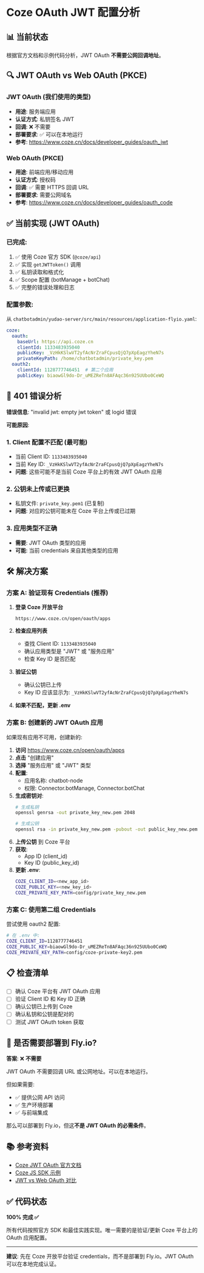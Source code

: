 # Coze OAuth JWT 配置分析

## 📊 当前状态

根据官方文档和示例代码分析，JWT OAuth **不需要公网回调地址**。

## 🔍 JWT OAuth vs Web OAuth (PKCE)

### JWT OAuth (我们使用的类型)
- **用途**: 服务端应用
- **认证方式**: 私钥签名 JWT
- **回调**: ❌ 不需要
- **部署要求**: ✅ 可以在本地运行
- **参考**: https://www.coze.cn/docs/developer_guides/oauth_jwt

### Web OAuth (PKCE)
- **用途**: 前端应用/移动应用
- **认证方式**: 授权码
- **回调**: ✅ 需要 HTTPS 回调 URL
- **部署要求**: 需要公网域名
- **参考**: https://www.coze.cn/docs/developer_guides/oauth_code

## ✅ 当前实现 (JWT OAuth)

### 已完成:
1. ✅ 使用 Coze 官方 SDK (`@coze/api`)
2. ✅ 实现 `getJWTToken()` 调用
3. ✅ 私钥读取和格式化
4. ✅ Scope 配置 (botManage + botChat)
5. ✅ 完整的错误处理和日志

### 配置参数:

从 `chatbotadmin/yudao-server/src/main/resources/application-flyio.yaml`:

```yaml
coze:
  oauth:
    baseUrl: https://api.coze.cn
    clientId: 1133483935040
    publicKey: _VzHkKSlwVT2yfAcNrZraFCpusQjQ7pXpEagzYheN7s
    privateKeyPath: /home/chatbotadmin/private_key.pem
  oauth2:
    clientId: 1128777746451  # 第二个应用
    publicKey: biaowGl9do-Dr_uMEZReTn8AFAqc36n925UUbo0CeWQ
```

## 🐛 401 错误分析

**错误信息**: "invalid jwt: empty jwt token" 或 logid 错误

**可能原因**:

### 1. Client 配置不匹配 (最可能)
- 当前 Client ID: `1133483935040`
- 当前 Key ID: `_VzHkKSlwVT2yfAcNrZraFCpusQjQ7pXpEagzYheN7s`
- **问题**: 这些可能不是当前 Coze 平台上的有效 JWT OAuth 应用

### 2. 公钥未上传或已更换
- 私钥文件: `private_key.pem1` (已复制)
- **问题**: 对应的公钥可能未在 Coze 平台上传或已过期

### 3. 应用类型不正确
- **需要**: JWT OAuth 类型的应用
- **可能**: 当前 credentials 来自其他类型的应用

## 🛠️ 解决方案

### 方案 A: 验证现有 Credentials (推荐)

1. **登录 Coze 开放平台**
   ```
   https://www.coze.cn/open/oauth/apps
   ```

2. **检查应用列表**
   - 查找 Client ID: `1133483935040`
   - 确认应用类型是 "JWT" 或 "服务应用"
   - 检查 Key ID 是否匹配

3. **验证公钥**
   - 确认公钥已上传
   - Key ID 应该显示为: `_VzHkKSlwVT2yfAcNrZraFCpusQjQ7pXpEagzYheN7s`

4. **如果不匹配，更新 .env**

### 方案 B: 创建新的 JWT OAuth 应用

如果现有应用不可用，创建新的:

1. **访问** https://www.coze.cn/open/oauth/apps
2. **点击** "创建应用"
3. **选择** "服务应用" 或 "JWT" 类型
4. **配置**:
   - 应用名称: chatbot-node
   - 权限: Connector.botManage, Connector.botChat
5. **生成密钥对**:
   ```bash
   # 生成私钥
   openssl genrsa -out private_key_new.pem 2048
   
   # 生成公钥
   openssl rsa -in private_key_new.pem -pubout -out public_key_new.pem
   ```
6. **上传公钥** 到 Coze 平台
7. **获取**:
   - App ID (client_id)
   - Key ID (public_key_id)
8. **更新 .env**:
   ```bash
   COZE_CLIENT_ID=<new_app_id>
   COZE_PUBLIC_KEY=<new_key_id>
   COZE_PRIVATE_KEY_PATH=config/private_key_new.pem
   ```

### 方案 C: 使用第二组 Credentials

尝试使用 oauth2 配置:

```bash
# 在 .env 中:
COZE_CLIENT_ID=1128777746451
COZE_PUBLIC_KEY=biaowGl9do-Dr_uMEZReTn8AFAqc36n925UUbo0CeWQ
COZE_PRIVATE_KEY_PATH=config/coze-private-key2.pem
```

## 📋 检查清单

- [ ] 确认 Coze 平台有 JWT OAuth 应用
- [ ] 验证 Client ID 和 Key ID 正确
- [ ] 确认公钥已上传到 Coze
- [ ] 确认私钥和公钥是配对的
- [ ] 测试 JWT OAuth token 获取

## 🚀 是否需要部署到 Fly.io?

**答案**: ❌ **不需要**

JWT OAuth 不需要回调 URL 或公网地址。可以在本地运行。

但如果需要:
- ✅ 提供公网 API 访问
- ✅ 生产环境部署
- ✅ 与前端集成

那么可以部署到 Fly.io，但这**不是 JWT OAuth 的必需条件**。

## 📚 参考资料

- [Coze JWT OAuth 官方文档](https://www.coze.cn/docs/developer_guides/oauth_jwt)
- [Coze JS SDK 示例](https://github.com/coze-dev/coze-js/blob/main/examples/coze-js-node/src/auth/auth-oauth-jwt-channel.ts)
- [JWT vs Web OAuth 对比](https://www.coze.cn/docs/developer_guides/authentication)

## ✅ 代码状态

**100% 完成 ✅**

所有代码按照官方 SDK 和最佳实践实现。唯一需要的是验证/更新 Coze 平台上的 OAuth 应用配置。

---

**建议**: 先在 Coze 开放平台验证 credentials，而不是部署到 Fly.io。JWT OAuth 可以在本地完成认证。


